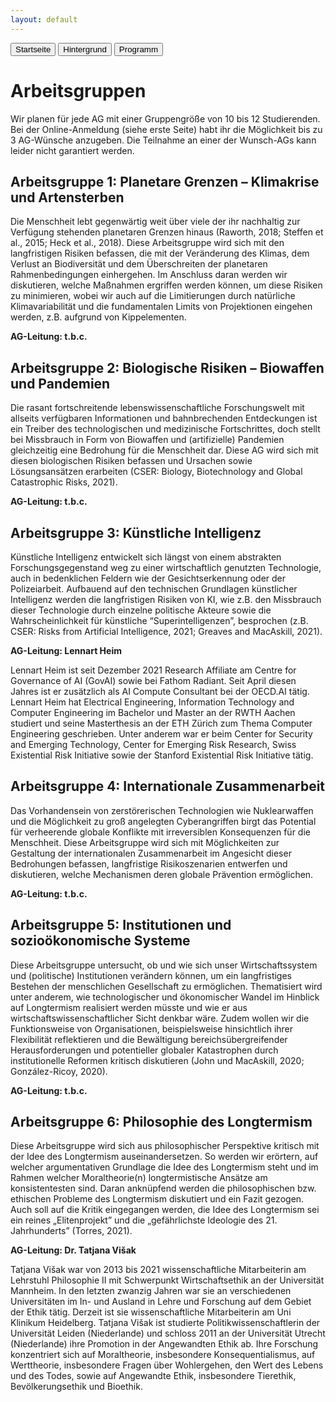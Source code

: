 ```yaml
---
layout: default
---
```


<div class="menu">
<button class="menuitem" onclick="window.location = 'index.html'">Startseite</button>
<button class="menuitem" onclick="window.location = 'Hintergrund.html'">Hintergrund</button>
<button class="menuitem" onclick="window.location = 'Programm.html'">Programm</button>
</div>

# Arbeitsgruppen
Wir planen für jede AG mit einer Gruppengröße von 10 bis 12 Studierenden. Bei der Online-Anmeldung (siehe erste Seite) habt ihr die Möglichkeit bis zu 3 AG-Wünsche anzugeben. Die Teilnahme an einer der Wunsch-AGs kann leider nicht garantiert werden.

## Arbeitsgruppe 1: Planetare Grenzen – Klimakrise und Artensterben
Die Menschheit lebt gegenwärtig weit über viele der ihr nachhaltig zur Verfügung stehenden planetaren Grenzen hinaus (Raworth, 2018; Steffen et al., 2015; Heck et al., 2018). Diese Arbeitsgruppe wird sich mit den langfristigen Risiken befassen, die mit der Veränderung des Klimas, dem Verlust an Biodiversität und dem Überschreiten der planetaren Rahmenbedingungen einhergehen. Im Anschluss daran werden wir  diskutieren, welche Maßnahmen ergriffen werden können, um diese Risiken zu minimieren, wobei wir auch auf die Limitierungen durch natürliche Klimavariabilität und die fundamentalen Limits von Projektionen eingehen werden, z.B. aufgrund von Kippelementen.

**AG-Leitung: t.b.c.**

## Arbeitsgruppe 2: Biologische Risiken – Biowaffen und Pandemien
Die rasant fortschreitende lebenswissenschaftliche Forschungswelt mit allseits verfügbaren Informationen und bahnbrechenden Entdeckungen ist ein Treiber des technologischen und medizinische Fortschrittes, doch stellt bei Missbrauch in Form von Biowaffen und (artifizielle) Pandemien gleichzeitig eine Bedrohung für die Menschheit dar. Diese AG wird sich mit diesen biologischen Risiken befassen und Ursachen sowie Lösungsansätzen erarbeiten (CSER: Biology, Biotechnology and Global Catastrophic Risks, 2021).

**AG-Leitung: t.b.c.**

## Arbeitsgruppe 3: Künstliche Intelligenz
Künstliche Intelligenz entwickelt sich längst von einem abstrakten Forschungsgegenstand weg zu einer wirtschaftlich genutzten Technologie, auch in bedenklichen Feldern wie der Gesichtserkennung oder der Polizeiarbeit. Aufbauend auf den technischen Grundlagen künstlicher Intelligenz werden die langfristigen Risiken von KI, wie z.B. den Missbrauch dieser Technologie durch einzelne politische Akteure sowie die Wahrscheinlichkeit für künstliche “Superintelligenzen”, besprochen (z.B. CSER: Risks from Artificial Intelligence, 2021; Greaves and MacAskill, 2021).

**AG-Leitung: Lennart Heim**

Lennart Heim ist seit Dezember 2021 Research Affiliate am Centre for Governance of AI (GovAI) sowie bei Fathom Radiant. Seit April diesen Jahres ist er zusätzlich als AI Compute Consultant bei der OECD.AI tätig. Lennart Heim hat Electrical Engineering, Information Technology and Computer Engineering im Bachelor und Master an der RWTH Aachen studiert und seine Masterthesis an der ETH Zürich zum Thema Computer Engineering geschrieben. Unter anderem war er beim Center for Security and Emerging Technology, Center for Emerging Risk Research, Swiss Existential Risk Initiative sowie der Stanford Existential Risk Initiative tätig.

## Arbeitsgruppe 4: Internationale Zusammenarbeit
Das Vorhandensein von zerstörerischen Technologien wie Nuklearwaffen und die Möglichkeit zu groß angelegten Cyberangriffen birgt das Potential für verheerende globale Konflikte mit irreversiblen Konsequenzen für die Menschheit. Diese Arbeitsgruppe wird sich mit Möglichkeiten zur Gestaltung der internationalen Zusammenarbeit im Angesicht dieser Bedrohungen befassen, langfristige Risikoszenarien entwerfen und diskutieren, welche Mechanismen deren globale Prävention ermöglichen.

**AG-Leitung: t.b.c.**

## Arbeitsgruppe 5: Institutionen und sozioökonomische Systeme
Diese Arbeitsgruppe untersucht, ob und wie sich unser Wirtschaftssystem und (politische) Institutionen verändern können, um ein langfristiges Bestehen der menschlichen Gesellschaft  zu ermöglichen. Thematisiert wird unter anderem, wie technologischer und ökonomischer Wandel im Hinblick auf Longtermism realisiert werden müsste und wie er aus wirtschaftswissenschaftlicher Sicht denkbar wäre. Zudem wollen wir die Funktionsweise von Organisationen, beispielsweise hinsichtlich ihrer Flexibilität reflektieren und die Bewältigung bereichsübergreifender Herausforderungen und potentieller globaler Katastrophen durch institutionelle Reformen kritisch diskutieren (John und MacAskill, 2020; González-Ricoy, 2020).

**AG-Leitung: t.b.c.**

## Arbeitsgruppe 6: Philosophie des Longtermism
Diese Arbeitsgruppe wird sich aus philosophischer Perspektive kritisch mit der Idee des Longtermism auseinandersetzen. So werden wir erörtern, auf welcher argumentativen Grundlage die Idee des Longtermism steht und im Rahmen welcher Moraltheorie(n) longtermistische Ansätze am konsistentesten sind. Daran anknüpfend werden die philosophischen bzw. ethischen Probleme des Longtermism diskutiert und ein Fazit gezogen. Auch soll auf die Kritik eingegangen werden, die Idee des Longtermism sei ein reines „Elitenprojekt” und die „gefährlichste Ideologie des 21. Jahrhunderts” (Torres, 2021).

**AG-Leitung: Dr. Tatjana Višak**

Tatjana Višak war von 2013 bis 2021  wissenschaftliche Mitarbeiterin am Lehrstuhl Philosophie II mit Schwerpunkt Wirtschaftsethik an der Universität Mannheim. In den letzten zwanzig Jahren war sie an verschiedenen Universitäten im In- und Ausland in Lehre und Forschung auf dem Gebiet der Ethik tätig. Derzeit ist sie wissenschaftliche Mitarbeiterin am Uni Klinikum Heidelberg. Tatjana Višak ist studierte Politikwissenschaftlerin der Universität Leiden (Niederlande) und schloss 2011 an der Universität Utrecht (Niederlande) ihre Promotion in der Angewandten Ethik ab. Ihre Forschung konzentriert sich auf Moraltheorie, insbesondere Konsequentialismus, auf Werttheorie, insbesondere Fragen über Wohlergehen, den Wert des Lebens und des Todes, sowie auf Angewandte Ethik, insbesondere Tierethik, Bevölkerungsethik und Bioethik.

